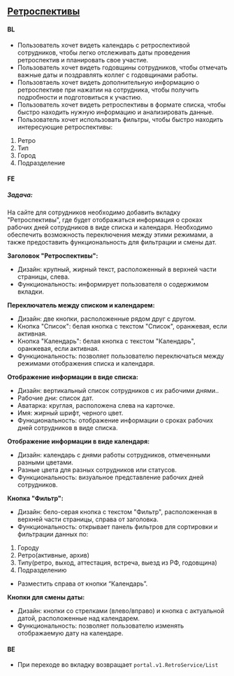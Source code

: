 ## [Ретроспективы](https://tages-admin-portal-dev.tages.dev/retro)
#### BL
* Пользователь хочет видеть календарь с ретроспективой сотрудников, чтобы легко отслеживать даты проведения ретроспектив и планировать свое участие.
* Пользователь хочет видеть годовщины сотрудников,  чтобы отмечать важные даты и поздравлять коллег с годовщинами работы.
* Пользовтаель хочет видеть дополнительную информацию о ретроспективе при нажатии на сотрудника, чтобы получить подробности и подготовиться к участию.
* Пользователь хочет видеть ретроспективы в формате списка, чтобы быстро находить нужную информацию и анализировать данные.
* Пользователь хочет использовать фильтры, чтобы быстро находить интересующие ретроспективы:
1. Ретро
2. Тип
3. Город
4. Подразделение

#### FE
##### Задача:
На сайте для сотрудников необходимо добавить вкладку "Ретроспективы", где будет отображаться информация о сроках рабочих дней сотрудников в виде списка и календаря. Необходимо обеспечить возможность переключения между этими режимами, а также предоставить функциональность для фильтрации и смены дат.

**Заголовок "Ретроспективы":**
* Дизайн: крупный, жирный текст, расположенный в верхней части страницы, слева.
* Функциональность: информирует пользователя о содержимом вкладки.

**Переключатель между списком и календарем:**
* Дизайн: две кнопки,
расположенные рядом друг с другом.
* Кнопка "Список": белая кнопка с текстом "Список", оранжевая, если активная.
* Кнопка "Календарь": белая кнопка с текстом "Календарь", оранжевая, если активная.
* Функциональность: позволяет пользователю переключаться между режимами отображения списка и календаря.

**Отображение информации в виде списка:**
* Дизайн: вертикальный список сотрудников с их рабочими днями..
* Рабочие дни: список дат.
* Аватарка: круглая, расположена слева на карточке.
* Имя: жирный шрифт, черного цвет.
* Функциональность: отображение информации о сроках рабочих дней сотрудников в виде списка.

**Отображение информации в виде календаря:**
* Дизайн: календарь с днями работы сотрудников, отмеченными разными цветами.
* Разные цвета для разных сотрудников или статусов.
* Функциональность: визуальное представление рабочих дней сотрудников.

**Кнопка "Фильтр":**
* Дизайн: бело-серая кнопка с текстом "Фильтр", расположенная в верхней части страницы, справа от заголовка.
* Функциональность: открывает панель фильтров для сортировки и фильтрации данных по:
1. Городу
2. Ретро(активные, архив)
3. Типу(ретро, выход, аттестация, встреча, выезд из РФ, годовщина)
4. Подразделению
* Разместить справа от кнопки “Календарь”.

**Кнопки для смены даты:**
* Дизайн: кнопки со стрелками (влево/вправо) и кнопка с актуальной датой, расположенные над календарем.
* Функциональность: позволяет пользователю изменять отображаемую дату на календаре.

#### BE
* При переходе во вкладку возвращает `portal.v1.RetroService/List`
